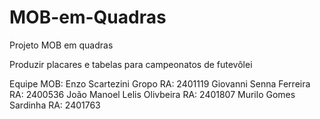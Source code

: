 # MOB-em-Quadras
Projeto MOB em quadras 

Produzir placares e tabelas para campeonatos de futevôlei

Equipe MOB:
Enzo Scartezini Gropo RA: 2401119
Giovanni Senna Ferreira RA: 2400536
João Manoel Lelis Olivbeira RA: 2401807
Murilo Gomes Sardinha RA: 2401763

